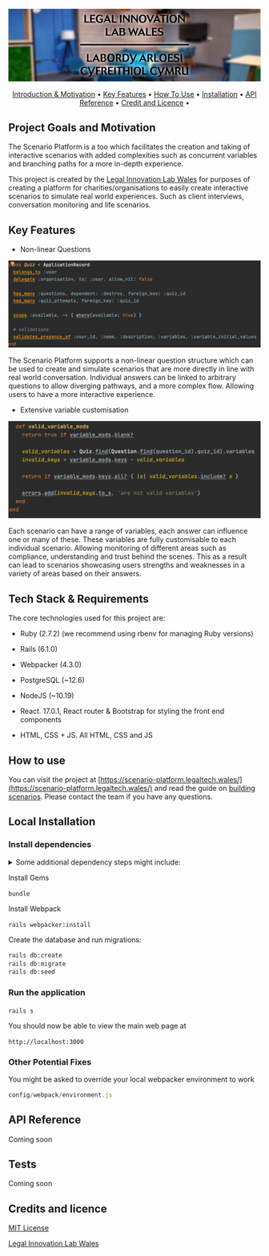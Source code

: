<p align="center">
  <img src="logo-header-svg.jpg"><br>
</p>

<p align="center">
  <a href="#project-goals-and-motivation">Introduction & Motivation</a> •
  <a href="#key-features">Key Features</a> •
  <a href="#how-to-use">How To Use</a> •
  <a href="#installation">Installation</a> •
  <a href="#api-reference">API Reference</a> •
  <a href="#credit-and-licence">Credit and Licence</a> •
  <br>
</p>

## Project Goals and Motivation

The Scenario Platform is a too which facilitates the creation and taking of interactive scenarios with added
complexities such as concurrent variables and branching paths for a more in-depth experience.

This project is created by the [Legal Innovation Lab Wales](https://legaltech.wales/) for purposes of creating a
platform for charities/organisations to easily create interactive scenarios to simulate real world experiences. Such as
client interviews, conversation monitoring and life scenarios.

## Key Features

* Non-linear Questions

<img src="scenario.png"><br>

The Scenario Platform supports a non-linear question structure which can be used to create and simulate scenarios that
are more directly in line with real world conversation. Individual answers can be linked to arbitrary questions to allow
diverging pathways, and a more complex flow. Allowing users to have a more interactive experience.

* Extensive variable customisation

<img src="variable.png"><br>

Each scenario can have a range of variables, each answer can influence one or many of these. These variables are fully
customisable to each individual scenario. Allowing monitoring of different areas such as compliance, understanding and
trust behind the scenes. This as a result can lead to scenarios showcasing users strengths and weaknesses in a variety
of areas based on their answers.

## Tech Stack & Requirements

The core technologies used for this project are:

* Ruby (2.7.2) (we recommend using rbenv for managing Ruby versions)
* Rails (6.1.0)
* Webpacker (4.3.0)
* PostgreSQL (~12.6)
* NodeJS (~10.19)


* React. 17.0.1, React router & Bootstrap for styling the front end components

* HTML, CSS + JS. All HTML, CSS and JS

## How to use

You can visit the project at [https://scenario-platform.legaltech.wales/](https://scenario-platform.legaltech.wales/) and read the guide on [building scenarios](https://scenario-platform.legaltech.wales/guide). Please contact the team if you have any questions.

## Local Installation

### Install dependencies
<details>
<summary>Some additional dependency steps might include:</summary>

#### Postgres

```zsh
sudo apt install postgresql postgresql-contrib`
sudo apt install libpq-dev
```
Setup postgres local db

#### Node

```zsh
sudo apt install nodejs
sudo apt install npm
sudo npm install -g npm@latest
sudo npm install --global yarn
```
</details>

Install Gems

`bundle`

Install Webpack

`rails webpacker:install`

Create the database and run migrations:

```zsh
rails db:create
rails db:migrate
rails db:seed
```

### Run the application

`rails s`

You should now be able to view the main web page at

``http://localhost:3000``

### Other Potential Fixes


You might be asked to override your local webpacker environment to work

```javascript
config/webpack/environment.js
```

## API Reference

Coming soon

## Tests

Coming soon

## Credits and licence

[MIT License](https://github.com/Legal-Innovation-Lab-Wales/scenario-platform/blob/main/LICENSE)

[Legal Innovation Lab Wales](https://legaltech.wales/) 
